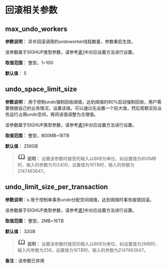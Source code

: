 # 回滚相关参数<a name="ZH-CN_TOPIC_0000001151846826"></a>

## max\_undo\_workers<a name="section1899815549616"></a>

**参数说明**： 异步回滚调用的undoworker线程数量，参数重启生效。

该参数属于SIGHUP类型参数，请参考[表1](../DatabaseAdministrationGuide/参数设置.md#zh-cn_topic_0283137176_zh-cn_topic_0237121562_zh-cn_topic_0059777490_t91a6f212010f4503b24d7943aed6d846)中对应设置方法进行设置。

**取值范围**： 整型，1\~100

**默认值**： 5

## undo\_space\_limit\_size<a name="section13674152315117"></a>

**参数说明**： 用于控制undo强制回收阈值，达到阈值的80%启动强制回收，用户需要根据自己的业务情况，设置该值，可以通过先设置一个较大值，然后观察实际业务运行占用undo空间，再将该值调整为合理值。

该参数属于SIGHUP类型参数，请参考[表1](../DatabaseAdministrationGuide/参数设置.md#zh-cn_topic_0283137176_zh-cn_topic_0237121562_zh-cn_topic_0059777490_t91a6f212010f4503b24d7943aed6d846)中对应设置方法进行设置。

**取值范围**： 整型，800MB\~16TB

**默认值**： 256GB

  >![](public_sys-resources/icon-note.gif) **说明：** 
  >设置该参数时接受的输入以8KB为单位，如设置值为800MB时，输入的参数为102400，设置值为16TB时，输入的参数为2147483647。

## undo\_limit\_size\_per\_transaction<a name="section5346124411546"></a>

**参数说明**：s 用于控制单事务undo分配空间阈值，达到阈值时事务报错回滚。

该参数属于SIGHUP类型参数，请参考[表1](../DatabaseAdministrationGuide/参数设置.md#zh-cn_topic_0283137176_zh-cn_topic_0237121562_zh-cn_topic_0059777490_t91a6f212010f4503b24d7943aed6d846)中对应设置方法进行设置。

**取值范围**： 整型，2MB\~16TB

**默认值**： 32GB

  >![](public_sys-resources/icon-note.gif) **说明：** 
  >设置该参数时接受的输入以8KB为单位，如设置值为2MB时，输入的参数为256，设置值为16TB时，输入的参数为2147483647。
  
**备注**：该参数已弃用